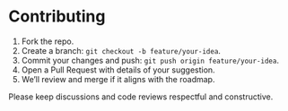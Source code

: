 # Contributing

1. Fork the repo.
2. Create a branch: `git checkout -b feature/your-idea`.
3. Commit your changes and push: `git push origin feature/your-idea`.
4. Open a Pull Request with details of your suggestion.
5. We’ll review and merge if it aligns with the roadmap.

Please keep discussions and code reviews respectful and constructive.